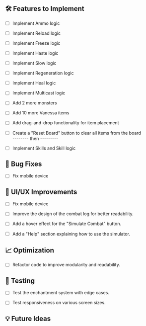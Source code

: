 






## 🛠️ Features to Implement
- [ ] Implement Ammo logic
- [ ] Implement Reload logic
- [ ] Implement Freeze logic
- [ ] Implement Haste logic
- [ ] Implement Slow logic
- [ ] Implement Regeneration logic
- [ ] Implement Heal logic
- [ ] Implement Multicast logic
- [ ] Add 2 more monsters
- [ ] Add 10 more Vanessa items
- [ ] Add drag-and-drop functionality for item placement
- [ ] Create a "Reset Board" button to clear all items from the board
      <br> -------- then ---------
- [ ] Implement Skills and Skill logic


## 🐛 Bug Fixes
- [ ] Fix mobile device



## 🎨 UI/UX Improvements
- [ ] Fix mobile device
- [ ] Improve the design of the combat log for better readability.
- [ ] Add a hover effect for the "Simulate Combat" button.
- [ ] Add a "Help" section explaining how to use the simulator.


## 📈 Optimization
- [ ] Refactor code to improve modularity and readability.


## 🧪 Testing
- [ ] Test the enchantment system with edge cases.
- [ ] Test responsiveness on various screen sizes.


## 💡 Future Ideas

